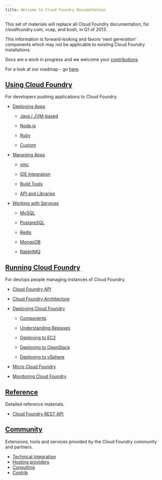 ```yaml
---
title: Welcome to Cloud Foundry Documentation
---
```


This set of materials will replace all Cloud Foundry documentation, for cloudfoundry.com, vcap, and bosh, in Q1 of 2013.

This information is forward-looking and favors 'next generation' components which may not be applicable to existing Cloud Foundry installations. 

Docs are a work in progress and we welcome your [contributions](http://github.com/cloudfoundry/cf-docs).

For a look at our roadmap - go [here](docs/roadmap.html).

## [Using Cloud Foundry](docs/using/index.html)

For developers pushing applications to Cloud Foundry.

* [Deploying Apps](docs/using/deploying-apps/index.html)

  * [Java / JVM-based](docs/using/deploying-apps/jvm/index.html)

  * [Node.js](docs/using/deploying-apps/javascript/index.html)

  * [Ruby](docs/using/deploying-apps/ruby/index.html)

  * [Custom](docs/using/deploying-apps/custom/index.html)

* [Managing Apps](docs/using/managing-apps/index.html)

  * [vmc](docs/using/managing-apps/vmc/index.html)

  * [IDE Integration](docs/using/managing-apps/ide/index.html)
  
  * [Build Tools](docs/using/managing-apps/build-tools/index.html)

  * [API and Libraries](docs/using/managing-apps/libs/index.html)

* [Working with Services](docs/using/working-with-services/index.html)

  * [MySQL](docs/using/working-with-services/mysql.html)

  * [PostgreSQL](docs/using/working-with-services/postgresql.html)

  * [Redis](docs/using/working-with-services/redis.html)

  * [MongoDB](docs/using/working-with-services/mongodb.html)

  * [RabbitMQ](docs/using/working-with-services/rabbit.html)

## [Running Cloud Foundry](docs/running/index.html)

For dev/ops people managing instances of Cloud Foundry.

* [Cloud Foundry API](docs/running/api/index.html)

* [Cloud Foundry Architecture](docs/running/architecture/index.html)

* [Deploying Cloud Foundry](docs/running/deploying-cf/index.html)

  * [Components](docs/running/deploying-cf/components/index.html)

  * [Understanding Releases](docs/running/deploying-cf/releases/index.html)

  * [Deploying to EC2](docs/running/deploying-cf/ec2/index.html)

  * [Deploying to OpenStack](docs/running/deploying-cf/openstack/index.html)

  * [Deploying to vSphere](docs/running/deploying-cf/vsphere/index.html)

* [Micro Cloud Foundry](docs/running/micro_cloud_foundry/index.html)

* [Monitoring Cloud Foundry](docs/running/monitoring/index.html)

## [Reference](docs/reference/index.html)

Detailed reference materials.

* [Cloud Foundry REST API](docs/reference/cc-api.html)

## [Community](docs/community/index.html)

Extensions, tools and services provided by the Cloud Foundry community and partners.

  * [Technical Integration](docs/community/integration/index.html)
  * [Hosting providers](docs/community/hosting-providers.html)
  * [Consulting](docs/community/consulting.html)
  * [Contrib](docs/community/contrib.html)

